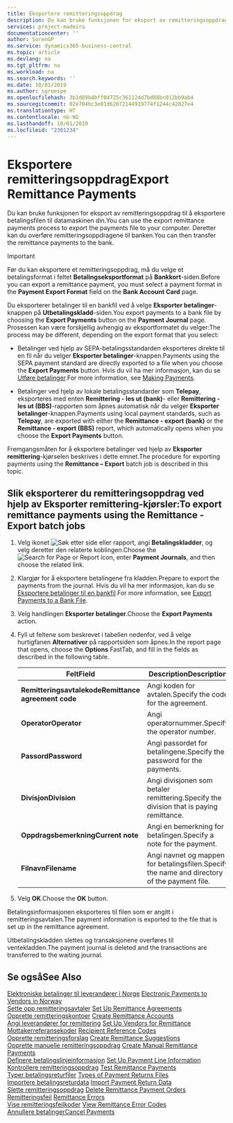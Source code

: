 ```yaml
---
title: Eksportere remitteringsoppdrag
description: Du kan bruke funksjonen for eksport av remitteringsoppdrag til å eksportere betalingsfilen til datamaskinen din.
services: project-madeira
documentationcenter: ''
author: SorenGP
ms.service: dynamics365-business-central
ms.topic: article
ms.devlang: na
ms.tgt_pltfrm: na
ms.workload: na
ms.search.keywords: ''
ms.date: 10/01/2019
ms.author: sgroespe
ms.openlocfilehash: 3b1d89b4bff04725c361124d7bd88bc012bb9ab4
ms.sourcegitcommit: 02e704bc3e01d62072144919774f1244c42827e4
ms.translationtype: HT
ms.contentlocale: nb-NO
ms.lasthandoff: 10/01/2019
ms.locfileid: "2301234"
---
```

# <a name="export-remittance-payments"></a><span data-ttu-id="a69fc-103">Eksportere remitteringsoppdrag</span><span class="sxs-lookup"><span data-stu-id="a69fc-103">Export Remittance Payments</span></span>
<span data-ttu-id="a69fc-104">Du kan bruke funksjonen for eksport av remitteringsoppdrag til å eksportere betalingsfilen til datamaskinen din.</span><span class="sxs-lookup"><span data-stu-id="a69fc-104">You can use the export remittance payments process to export the payments file to your computer.</span></span> <span data-ttu-id="a69fc-105">Deretter kan du overføre remitteringsoppdragene til banken.</span><span class="sxs-lookup"><span data-stu-id="a69fc-105">You can then transfer the remittance payments to the bank.</span></span>  

> [!IMPORTANT]  
>  <span data-ttu-id="a69fc-106">Før du kan eksportere et remitteringsoppdrag, må du velge et betalingsformat i feltet **Betalingseksportformat** på **Bankkort**-siden.</span><span class="sxs-lookup"><span data-stu-id="a69fc-106">Before you can export a remittance payment, you must select a payment format in the **Payment Export Format** field on the **Bank Account Card** page.</span></span>  

<span data-ttu-id="a69fc-107">Du eksporterer betalinger til en bankfil ved å velge **Eksporter betalinger**-knappen på **Utbetalingskladd**-siden.</span><span class="sxs-lookup"><span data-stu-id="a69fc-107">You export payments to a bank file by choosing the **Export Payments** button on the **Payment Journal** page.</span></span> <span data-ttu-id="a69fc-108">Prosessen kan være forskjellig avhengig av eksportformatet du velger:</span><span class="sxs-lookup"><span data-stu-id="a69fc-108">The process may be different, depending on the export format that you select:</span></span>  

- <span data-ttu-id="a69fc-109">Betalinger ved hjelp av SEPA-betalingsstandarden eksporteres direkte til en fil når du velger **Eksporter betalinger**-knappen.</span><span class="sxs-lookup"><span data-stu-id="a69fc-109">Payments using the SEPA payment standard are directly exported to a file when you choose the **Export Payments** button.</span></span> <span data-ttu-id="a69fc-110">Hvis du vil ha mer informasjon, kan du se [Utføre betalinger](../../payables-make-payments.md).</span><span class="sxs-lookup"><span data-stu-id="a69fc-110">For more information, see [Making Payments](../../payables-make-payments.md).</span></span>  

- <span data-ttu-id="a69fc-111">Betalinger ved hjelp av lokale betalingsstandarder som **Telepay**, eksporteres med enten **Remittering - les ut (bank)**- eller **Remittering - les ut (BBS)**-rapporten som åpnes automatisk når du velger **Eksporter betalinger**-knappen.</span><span class="sxs-lookup"><span data-stu-id="a69fc-111">Payments using local payment standards, such as **Telepay**, are exported with either the **Remittance - export (bank)** or the **Remittance - export (BBS)** report, which automatically opens when you choose the **Export Payments** button.</span></span>  

<span data-ttu-id="a69fc-112">Fremgangsmåten for å eksportere betalinger ved hjelp av **Eksporter remittering**-kjørselen beskrives i dette emnet.</span><span class="sxs-lookup"><span data-stu-id="a69fc-112">The procedure for exporting payments using the **Remittance – Export** batch job is described in this topic.</span></span>  

## <a name="to-export-remittance-payments-using-the-remittance---export-batch-jobs"></a><span data-ttu-id="a69fc-113">Slik eksporterer du remitteringsoppdrag ved hjelp av Eksporter remittering-kjørsler:</span><span class="sxs-lookup"><span data-stu-id="a69fc-113">To export remittance payments using the Remittance - Export batch jobs</span></span>  

1.  <span data-ttu-id="a69fc-114">Velg ikonet ![Søk etter side eller rapport](../../media/ui-search/search_small.png "Søk etter side eller rapport"), angi **Betalingskladder**, og velg deretter den relaterte koblingen.</span><span class="sxs-lookup"><span data-stu-id="a69fc-114">Choose the ![Search for Page or Report](../../media/ui-search/search_small.png "Search for Page or Report icon") icon, enter **Payment Journals**, and then choose the related link.</span></span>  
2.  <span data-ttu-id="a69fc-115">Klargjør for å eksportere betalingene fra kladden.</span><span class="sxs-lookup"><span data-stu-id="a69fc-115">Prepare to export the payments from the journal.</span></span> <span data-ttu-id="a69fc-116">Hvis du vil ha mer informasjon, kan du se [Eksportere betalinger til en bankfil](../../payables-how-export-payments-bank-file.md).</span><span class="sxs-lookup"><span data-stu-id="a69fc-116">For more information, see [Export Payments to a Bank File](../../payables-how-export-payments-bank-file.md).</span></span>  
3.  <span data-ttu-id="a69fc-117">Velg handlingen **Eksporter betalinger**.</span><span class="sxs-lookup"><span data-stu-id="a69fc-117">Choose the **Export Payments** action.</span></span>  
4.  <span data-ttu-id="a69fc-118">Fyll ut feltene som beskrevet i tabellen nedenfor, ved å velge hurtigfanen **Alternativer** på rapportsiden som åpnes.</span><span class="sxs-lookup"><span data-stu-id="a69fc-118">In the report page that opens, choose the **Options** FastTab, and fill in the fields as described in the following table.</span></span>  

    |<span data-ttu-id="a69fc-119">Felt</span><span class="sxs-lookup"><span data-stu-id="a69fc-119">Field</span></span>|<span data-ttu-id="a69fc-120">Description</span><span class="sxs-lookup"><span data-stu-id="a69fc-120">Description</span></span>|  
    |---------------------------------|---------------------------------------|  
    |<span data-ttu-id="a69fc-121">**Remitteringsavtalekode**</span><span class="sxs-lookup"><span data-stu-id="a69fc-121">**Remittance agreement code**</span></span>|<span data-ttu-id="a69fc-122">Angi koden for avtalen.</span><span class="sxs-lookup"><span data-stu-id="a69fc-122">Specify the code for the agreement.</span></span>|  
    |<span data-ttu-id="a69fc-123">**Operator**</span><span class="sxs-lookup"><span data-stu-id="a69fc-123">**Operator**</span></span>|<span data-ttu-id="a69fc-124">Angi operatornummer.</span><span class="sxs-lookup"><span data-stu-id="a69fc-124">Specify the operator number.</span></span>|  
    |<span data-ttu-id="a69fc-125">**Passord**</span><span class="sxs-lookup"><span data-stu-id="a69fc-125">**Password**</span></span>|<span data-ttu-id="a69fc-126">Angi passordet for betalingene.</span><span class="sxs-lookup"><span data-stu-id="a69fc-126">Specify the password for the payments.</span></span>|  
    |<span data-ttu-id="a69fc-127">**Divisjon**</span><span class="sxs-lookup"><span data-stu-id="a69fc-127">**Division**</span></span>|<span data-ttu-id="a69fc-128">Angi divisjonen som betaler remittering.</span><span class="sxs-lookup"><span data-stu-id="a69fc-128">Specify the division that is paying remittance.</span></span>|  
    |<span data-ttu-id="a69fc-129">**Oppdragsbemerkning**</span><span class="sxs-lookup"><span data-stu-id="a69fc-129">**Current note**</span></span>|<span data-ttu-id="a69fc-130">Angi en bemerkning for betalingen.</span><span class="sxs-lookup"><span data-stu-id="a69fc-130">Specify a note for the payment.</span></span>|  
    |<span data-ttu-id="a69fc-131">**Filnavn**</span><span class="sxs-lookup"><span data-stu-id="a69fc-131">**Filename**</span></span>|<span data-ttu-id="a69fc-132">Angi navnet og mappen for betalingsfilen.</span><span class="sxs-lookup"><span data-stu-id="a69fc-132">Specify the name and directory of the payment file.</span></span>|  

5.  <span data-ttu-id="a69fc-133">Velg **OK**.</span><span class="sxs-lookup"><span data-stu-id="a69fc-133">Choose the **OK** button.</span></span>  

<span data-ttu-id="a69fc-134">Betalingsinformasjonen eksporteres til filen som er angitt i remitteringsavtalen.</span><span class="sxs-lookup"><span data-stu-id="a69fc-134">The payment information is exported to the file that is set up in the remittance agreement.</span></span>  

<span data-ttu-id="a69fc-135">Utbetalingskladden slettes og transaksjonene overføres til ventekladden.</span><span class="sxs-lookup"><span data-stu-id="a69fc-135">The payment journal is deleted and the transactions are transferred to the waiting journal.</span></span>  

## <a name="see-also"></a><span data-ttu-id="a69fc-136">Se også</span><span class="sxs-lookup"><span data-stu-id="a69fc-136">See Also</span></span>  
 <span data-ttu-id="a69fc-137">[Elektroniske betalinger til leverandører i Norge](electronic-payments-to-vendors-in-norway.md) </span><span class="sxs-lookup"><span data-stu-id="a69fc-137">[Electronic Payments to Vendors in Norway](electronic-payments-to-vendors-in-norway.md) </span></span>  
 <span data-ttu-id="a69fc-138">[Sette opp remitteringsavtaler](how-to-set-up-remittance-agreements.md) </span><span class="sxs-lookup"><span data-stu-id="a69fc-138">[Set Up Remittance Agreements](how-to-set-up-remittance-agreements.md) </span></span>  
 <span data-ttu-id="a69fc-139">[Opprette remitteringskontoer](how-to-create-remittance-accounts.md) </span><span class="sxs-lookup"><span data-stu-id="a69fc-139">[Create Remittance Accounts](how-to-create-remittance-accounts.md) </span></span>  
 <span data-ttu-id="a69fc-140">[Angi leverandører for remittering](how-to-set-up-vendors-for-remittance.md) </span><span class="sxs-lookup"><span data-stu-id="a69fc-140">[Set Up Vendors for Remittance](how-to-set-up-vendors-for-remittance.md) </span></span>  
 <span data-ttu-id="a69fc-141">[Mottakerreferansekoder](recipient-reference-codes.md) </span><span class="sxs-lookup"><span data-stu-id="a69fc-141">[Recipient Reference Codes](recipient-reference-codes.md) </span></span>  
 <span data-ttu-id="a69fc-142">[Opprette remitteringsforslag](how-to-create-remittance-suggestions.md) </span><span class="sxs-lookup"><span data-stu-id="a69fc-142">[Create Remittance Suggestions](how-to-create-remittance-suggestions.md) </span></span>  
 <span data-ttu-id="a69fc-143">[Opprette manuelle remitteringsoppdrag](how-to-create-manual-remittance-payments.md) </span><span class="sxs-lookup"><span data-stu-id="a69fc-143">[Create Manual Remittance Payments](how-to-create-manual-remittance-payments.md) </span></span>  
 <span data-ttu-id="a69fc-144">[Definere betalingslinjeinformasjon](how-to-set-up-payment-line-information.md) </span><span class="sxs-lookup"><span data-stu-id="a69fc-144">[Set Up Payment Line Information](how-to-set-up-payment-line-information.md) </span></span>  
 <span data-ttu-id="a69fc-145">[Kontrollere remitteringsoppdrag](how-to-test-remittance-payments.md) </span><span class="sxs-lookup"><span data-stu-id="a69fc-145">[Test Remittance Payments](how-to-test-remittance-payments.md) </span></span>  
 <span data-ttu-id="a69fc-146">[Typer betalingsreturfiler](types-of-payment-returns-files.md) </span><span class="sxs-lookup"><span data-stu-id="a69fc-146">[Types of Payment Returns Files](types-of-payment-returns-files.md) </span></span>  
 <span data-ttu-id="a69fc-147">[Importere betalingsreturdata](how-to-import-payment-return-data.md) </span><span class="sxs-lookup"><span data-stu-id="a69fc-147">[Import Payment Return Data](how-to-import-payment-return-data.md) </span></span>  
 <span data-ttu-id="a69fc-148">[Slette remitteringsoppdrag](how-to-delete-remittance-payment-orders.md) </span><span class="sxs-lookup"><span data-stu-id="a69fc-148">[Delete Remittance Payment Orders](how-to-delete-remittance-payment-orders.md) </span></span>  
 <span data-ttu-id="a69fc-149">[Remitteringsfeil](remittance-errors.md) </span><span class="sxs-lookup"><span data-stu-id="a69fc-149">[Remittance Errors](remittance-errors.md) </span></span>  
 <span data-ttu-id="a69fc-150">[Vise remitteringsfeilkoder](how-to-view-remittance-error-codes.md) </span><span class="sxs-lookup"><span data-stu-id="a69fc-150">[View Remittance Error Codes](how-to-view-remittance-error-codes.md) </span></span>  
 [<span data-ttu-id="a69fc-151">Annullere betalinger</span><span class="sxs-lookup"><span data-stu-id="a69fc-151">Cancel Payments</span></span>](how-to-cancel-payments.md)
